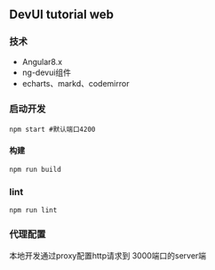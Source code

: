 
## DevUI tutorial web

### 技术
* Angular8.x
* ng-devui组件
* echarts、markd、codemirror

### 启动开发

```shell
npm start #默认端口4200
```
#### 构建

```shell
npm run build
```

### lint

```shell
npm run lint
```

### 代理配置
本地开发通过proxy配置http请求到 3000端口的server端
